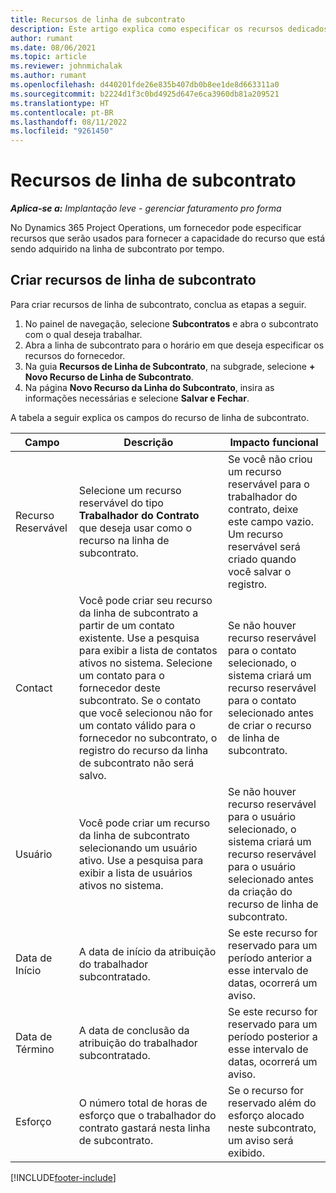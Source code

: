 ```yaml
---
title: Recursos de linha de subcontrato
description: Este artigo explica como especificar os recursos dedicados fornecidos pelo fornecedor para uma linha de subcontrato específica por tempo.
author: rumant
ms.date: 08/06/2021
ms.topic: article
ms.reviewer: johnmichalak
ms.author: rumant
ms.openlocfilehash: d440201fde26e835b407db0b8ee1de8d663311a0
ms.sourcegitcommit: b2224d1f3c0bd4925d647e6ca3960db81a209521
ms.translationtype: HT
ms.contentlocale: pt-BR
ms.lasthandoff: 08/11/2022
ms.locfileid: "9261450"
---
```

# <a name="subcontract-line-resources"></a>Recursos de linha de subcontrato

_**Aplica-se a:** Implantação leve - gerenciar faturamento pro forma_

No Dynamics 365 Project Operations, um fornecedor pode especificar recursos que serão usados para fornecer a capacidade do recurso que está sendo adquirido na linha de subcontrato por tempo.

## <a name="create-subcontract-line-resources"></a>Criar recursos de linha de subcontrato

Para criar recursos de linha de subcontrato, conclua as etapas a seguir.

1. No painel de navegação, selecione **Subcontratos** e abra o subcontrato com o qual deseja trabalhar.
2. Abra a linha de subcontrato para o horário em que deseja especificar os recursos do fornecedor.
3. Na guia **Recursos de Linha de Subcontrato**, na subgrade, selecione **+ Novo Recurso de Linha de Subcontrato**.
4. Na página **Novo Recurso da Linha do Subcontrato**, insira as informações necessárias e selecione **Salvar e Fechar**.

A tabela a seguir explica os campos do recurso de linha de subcontrato.

| Campo | Descrição | Impacto funcional |
| ----- | ----------- | ----------------- |
| Recurso Reservável | Selecione um recurso reservável do tipo **Trabalhador do Contrato** que deseja usar como o recurso na linha de subcontrato.| Se você não criou um recurso reservável para o trabalhador do contrato, deixe este campo vazio. Um recurso reservável será criado quando você salvar o registro.  |
| Contact | Você pode criar seu recurso da linha de subcontrato a partir de um contato existente. Use a pesquisa para exibir a lista de contatos ativos no sistema. Selecione um contato para o fornecedor deste subcontrato. Se o contato que você selecionou não for um contato válido para o fornecedor no subcontrato, o registro do recurso da linha de subcontrato não será salvo.| Se não houver recurso reservável para o contato selecionado, o sistema criará um recurso reservável para o contato selecionado antes de criar o recurso de linha de subcontrato. |
| Usuário | Você pode criar um recurso da linha de subcontrato selecionando um usuário ativo. Use a pesquisa para exibir a lista de usuários ativos no sistema.| Se não houver recurso reservável para o usuário selecionado, o sistema criará um recurso reservável para o usuário selecionado antes da criação do recurso de linha de subcontrato. |
| Data de Início | A data de início da atribuição do trabalhador subcontratado.| Se este recurso for reservado para um período anterior a esse intervalo de datas, ocorrerá um aviso. |
| Data de Término | A data de conclusão da atribuição do trabalhador subcontratado.| Se este recurso for reservado para um período posterior a esse intervalo de datas, ocorrerá um aviso. |
| Esforço | O número total de horas de esforço que o trabalhador do contrato gastará nesta linha de subcontrato.| Se o recurso for reservado além do esforço alocado neste subcontrato, um aviso será exibido. |


[!INCLUDE[footer-include](../../includes/footer-banner.md)]
